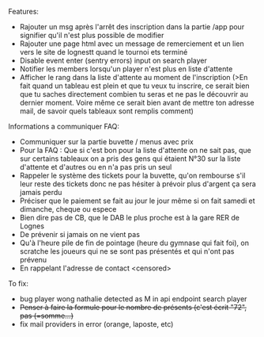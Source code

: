 
Features:
- Rajouter un msg après l'arrêt des inscription dans la partie /app pour signifier qu'il n'est plus possible de modifier 
- Rajouter une page html avec un message de remerciement et un lien vers le site de lognestt quand le tournoi ets terminé
- Disable event enter (sentry errors) input on search player 
- Notifier les members lorsqu'un player n'est plus en liste d'attente 
- Afficher le rang dans la liste d'attente au moment de l'inscription (>En fait quand un tableau est plein et que tu veux tu inscrire, ce serait bien que tu saches directement combien tu seras et ne pas le découvrir au dernier moment. Voire même ce serait bien avant de mettre ton adresse mail, de savoir quels tableaux sont remplis comment)

 Informations a communiquer FAQ:
- Communiquer sur la partie buvette / menus avec prix 
- Pour la FAQ : Que si c'est bon pour la liste d'attente on ne sait pas, que sur certains tableaux on a pris des gens qui étaient N°30 sur la liste d'attente et d'autres ou en n'a pas pris un seul 
- Rappeler le système des tickets pour la buvette, qu'on rembourse s'il leur reste des tickets donc ne pas hésiter à prévoir plus d'argent ça sera jamais perdu 
- Préciser que le paiement se fait au jour le jour même si on fait samedi et dimanche, cheque ou espece
- Bien dire pas de CB, que le DAB le plus proche est à la gare RER de Lognes
- De prévenir si jamais on ne vient pas
- Qu'à l'heure pile de fin de pointage (heure du gymnase qui fait foi), on scratche les joueurs qui ne se sont pas présentés et qui n'ont pas prévenu
- En rappelant l'adresse de contact \<censored\> 

To fix:
- bug player wong nathalie detected as M in api endpoint search player
- ~~Penser à faire la formule pour le nombre de présents (c'est écrit "72", pas (=somme...)~~
- fix mail providers in error (orange, laposte, etc)
